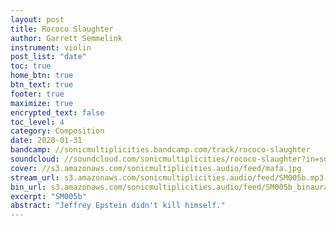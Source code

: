 ```yaml
---
layout: post
title: Rococo Slaughter
author: Garrett Semmelink
instrument: violin
post_list: "date"
toc: true
home_btn: true
btn_text: true
footer: true
maximize: true
encrypted_text: false
toc_level: 4
category: Composition
date: 2020-01-31
bandcamp: //sonicmultiplicities.bandcamp.com/track/rococo-slaughter
soundcloud: //soundcloud.com/sonicmultiplicities/rococo-slaughter?in=sonicmultiplicities/sets/music-aint-for-airports
cover: //s3.amazonaws.com/sonicmultiplicities.audio/feed/mafa.jpg
stream_url: s3.amazonaws.com/sonicmultiplicities.audio/feed/SM005b.mp3
bin_url: s3.amazonaws.com/sonicmultiplicities.audio/feed/SM005b_binaural.mp3
excerpt: "SM005b"
abstract: "Jeffrey Epstein didn't kill himself."
---
```

